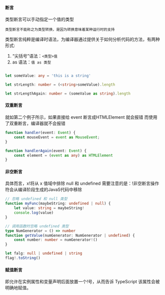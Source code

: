 #### 断言

类型断言可以手动指定一个值的类型

`类型断言不能称之为类型转换，是因为转换意味着某种运行时的支持`

类型断言纯粹是编译时语法，为编译器通过提供关于如何分析代码的方法，有两种形式:

1. “尖括号”语法：`<类型>值`
2. as 语法：`值 as 类型`


``` ts

let someValue: any = 'this is a string'

let strLength: number = (<string>someValue).length

let strLengthAgain: number = (someValue as string).length

```

#### 双重断言 

就如第二个例子所示，如果直接给 event 断言成HTMLElement 就会报错
而使用了双重断言，编译器就不会报错

``` ts
function handler(event: Event) {
    const mouseEvent = event as MouseEvent;
}

function handlerAgain(event: Event) {
    const element = (event as any) as HTMLElement
}

```


#### 非空断言

具体而言，x!将从 x 值域中排除 null 和 undefined 
需要注意的是：!非空断言操作符会从编译阶段生成的JavaS代码中移除


``` ts
// 忽略 undefined 和 null 类型
function myFunc(maybeString: undefined | null) {
    let value: string = maybeString!
    console.log(value)
}

// 调用函数时忽略 undefined 类型
type NumGenerator = () => number
function getValue(numGenerator: NumGenerator | undefined) {
    const number: number = numGenerator!()
}

let falg: null | undefined | string
flag!.toString()

```

#### 赋值断言

即允许在实例属性和变量声明后面放置一个!号，从而告诉 TypeScript 该属性会被明确地赋值。


